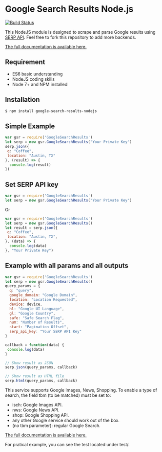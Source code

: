 # Google Search Results Node.js

[![Build Status](https://travis-ci.org/serpapi/google-search-results-nodejs.svg?branch=master)](https://travis-ci.org/serpapi/google-search-results-nodejs)

This NodeJS module is designed to scrape and parse Google results using [SERP API](https://serpapi.com). Feel free to fork this repository to add more backends.

[The full documentation is available here.](https://serpapi.com/search-api)

## Requirement

- ES6 basic understanding
- NodeJS coding skills
- Node 7+ and NPM installed

## Installation

```bash
$ npm install google-search-results-nodejs
```

## Simple Example

```javascript
var gsr = require('GoogleSearchResults')
let serp = new gsr.GoogleSearchResults("Your Private Key")
serp.json({
 q: "Coffee", 
 location: "Austin, TX"
}, (result) => {
  console.log(result)
})
 ```

## Set SERP API key

```javascript
var gsr = require('GoogleSearchResults')
let serp = new gsr.GoogleSearchResults("Your Private Key")
```
Or
```javascript
var gsr = require('GoogleSearchResults')
let serp = new gsr.GoogleSearchResults()
let result = serp.json({
 q: "Coffee", 
 location: "Austin, TX",
}, (data) => {
  console.log(data)
}, "Your Private Key")
```
## Example with all params and all outputs
```javascript
var gsr = require('GoogleSearchResults')
let serp = new gsr.GoogleSearchResults()
query_params = {
  q: "query",
  google_domain: "Google Domain", 
  location: "Location Requested", 
  device: device,
  hl: "Google UI Language",
  gl: "Google Country",
  safe: "Safe Search Flag",
  num: "Number of Results",
  start: "Pagination Offset",
  serp_api_key: "Your SERP API Key"
}

callback = function(data) {
 console.log(data)
}

// Show result as JSON
serp.json(query_params, callback)

// Show result as HTML file
serp.html(query_params, callback)
```

This service supports Google Images, News, Shopping.
To enable a type of search, the field tbm (to be matched) must be set to:

 * isch: Google Images API.
 * nws: Google News API.
 * shop: Google Shopping API.
 * any other Google service should work out of the box.
 * (no tbm parameter): regular Google Search.

[The full documentation is available here.](https://serpapi.com/search-api)

For pratical example, you can see the test located under test/.
